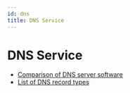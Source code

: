```yaml
---
id: dns
title: DNS Service
---
```


# DNS Service

- [Comparison of DNS server software](https://en.wikipedia.org/wiki/Comparison_of_DNS_server_software)
- [List of DNS record types](https://en.wikipedia.org/wiki/List_of_DNS_record_types)
